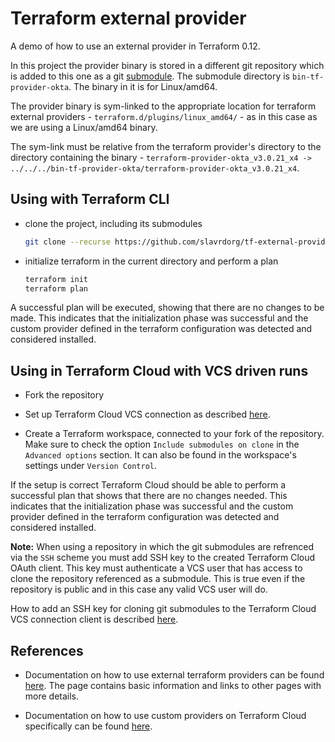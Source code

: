 # Terraform external provider

A demo of how to use an external provider in Terraform 0.12.

In this project the provider binary is stored in a different git repository which is added to this one as a git [submodule](https://git-scm.com/book/en/v2/Git-Tools-Submodules). The submodule directory is `bin-tf-provider-okta`. The binary in it is for Linux/amd64.

The provider binary is sym-linked to the appropriate location for terraform external providers - `terraform.d/plugins/linux_amd64/` - as in this case as we are using a Linux/amd64 binary.

The sym-link must be relative from the terraform provider's directory to the directory containing the binary - `terraform-provider-okta_v3.0.21_x4 -> ../../../bin-tf-provider-okta/terraform-provider-okta_v3.0.21_x4`.

## Using with Terraform CLI

* clone the project, including its submodules

  ```bash
  git clone --recurse https://github.com/slavrdorg/tf-external-provider.git
  ```

* initialize terraform in the current directory and perform a plan

  ```bash
  terraform init
  terraform plan
  ```

A successful plan will be executed, showing that there are no changes to be made. This indicates that the initialization phase was successful and the custom provider defined in the terraform configuration was detected and considered installed.

## Using in Terraform Cloud with VCS driven runs

* Fork the repository

* Set up Terraform Cloud VCS connection as described [here](https://www.terraform.io/docs/cloud/vcs/index.html). 

* Create a Terraform workspace, connected to your fork of the repository. Make sure to check the option `Include submodules on clone` in the `Advanced options` section. It can also be found in the workspace's settings under `Version Control`.

If the setup is correct Terraform Cloud should be able to perform a successful plan that shows that there are no changes needed. This indicates that the initialization phase was successful and the custom provider defined in the terraform configuration was detected and considered installed.

**Note:** When using a repository in which the git submodules are refrenced via the `SSH` scheme you must add SSH key to the created Terraform Cloud OAuth client. This key must authenticate a VCS user that has access to clone the repository referenced as a submodule. This is true even if the repository is public and in this case any valid VCS user will do.

How to add an SSH key for cloning git submodules to the Terraform Cloud VCS connection client is described [here](https://www.terraform.io/docs/cloud/vcs/index.html#ssh-keys).

## References

* Documentation on how to use external terraform providers can be found [here](https://www.terraform.io/docs/plugins/basics.html). The page contains basic information and links to other pages with more details. 

* Documentation on how to use custom providers on Terraform Cloud specifically can be found [here](https://www.terraform.io/docs/cloud/run/index.html#installing-terraform-providers).
